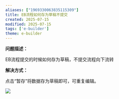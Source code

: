 ```yaml
---
aliases: ["1969330063835115309"]
title: EB流程如何存为草稿不提交
created: 2025-07-15
modified: 2025-07-15
tags: ['e-builder']
theme: e-builder
---
```


**问题描述：**

EB流程提交的时候如何存为草稿，不提交流程向下流转

**解决方式：**

点击“暂存”将数据存为草稿即可，可重复编辑。

![](d021af16a8ff2966177df346908cee88.jpg)